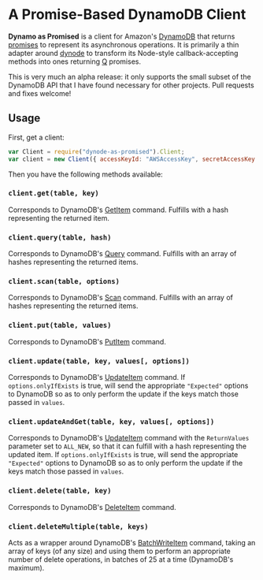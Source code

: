# A Promise-Based DynamoDB Client

**Dynamo as Promised** is a client for Amazon's [DynamoDB] that returns [promises][promises-presentation] to represent
its asynchronous operations. It is primarily a thin adapter around [dynode][] to transform its Node-style
callback-accepting methods into ones returning [Q][] promises.

This is very much an alpha release: it only supports the small subset of the DynamoDB API that I have found necessary
for other projects. Pull requests and fixes welcome!

## Usage

First, get a client:

```js
var Client = require("dynode-as-promised").Client;
var client = new Client({ accessKeyId: "AWSAccessKey", secretAccessKey: "SecretAccessKey" });
```

Then you have the following methods available:

### `client.get(table, key)`

Corresponds to DynamoDB's [GetItem][] command. Fulfills with a hash representing the returned item.

### `client.query(table, hash)`

Corresponds to DynamoDB's [Query][] command. Fulfills with an array of hashes representing the returned items.

### `client.scan(table, options)`

Corresponds to DynamoDB's [Scan][] command. Fulfills with an array of hashes representing the returned items.

### `client.put(table, values)`

Corresponds to DynamoDB's [PutItem][] command.

### `client.update(table, key, values[, options])`

Corresponds to DynamoDB's [UpdateItem][] command. If `options.onlyIfExists` is true, will send the appropriate
`"Expected"` options to DynamoDB so as to only perform the update if the keys match those passed in `values`.

### `client.updateAndGet(table, key, values[, options])`

Corresponds to DynamoDB's [UpdateItem][] command with the `ReturnValues` parameter set to `ALL_NEW`, so that
it can fulfill with a hash representing the updated item. If `options.onlyIfExists` is true, will send the appropriate
`"Expected"` options to DynamoDB so as to only perform the update if the keys match those passed in `values`.

### `client.delete(table, key)`

Corresponds to DynamoDB's [DeleteItem][] command.

### `client.deleteMultiple(table, keys)`

Acts as a wrapper around DynamoDB's [BatchWriteItem][] command, taking an array of keys (of any size) and
using them to perform an appropriate number of delete operations, in batches of 25 at a time (DynamoDB's maximum).



[DynamoDB]: docs.amazonwebservices.com/amazondynamodb/latest/developerguide/Introduction.html?r=5378
[promises-presentation]: http://www.slideshare.net/domenicdenicola/callbacks-promises-and-coroutines-oh-my-the-evolution-of-asynchronicity-in-javascript
[dynode]: https://github.com/Wantworthy/dynode
[Q]: https://github.com/kriskowal/q

[GetItem]: http://docs.amazonwebservices.com/amazondynamodb/latest/developerguide/API_GetItem.html
[PutItem]: http://docs.amazonwebservices.com/amazondynamodb/latest/developerguide/API_PutItem.html
[UpdateItem]: http://docs.amazonwebservices.com/amazondynamodb/latest/developerguide/API_UpdateItem.html
[DeleteItem]: http://docs.amazonwebservices.com/amazondynamodb/latest/developerguide/API_DeleteItem.html
[Query]: http://docs.amazonwebservices.com/amazondynamodb/latest/developerguide/API_Query.html
[Scan]: http://docs.amazonwebservices.com/amazondynamodb/latest/developerguide/API_Scan.html
[BatchWriteItem]: http://docs.amazonwebservices.com/amazondynamodb/latest/developerguide/API_BatchWriteItem.html
